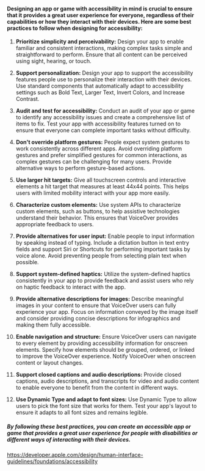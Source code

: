 #### Designing an app or game with accessibility in mind is crucial to ensure that it provides a great user experience for everyone, regardless of their capabilities or how they interact with their devices. Here are some best practices to follow when designing for accessibility:

1. **Prioritize simplicity and perceivability:** Design your app to enable familiar and consistent interactions, making complex tasks simple and straightforward to perform. Ensure that all content can be perceived using sight, hearing, or touch.

2. **Support personalization:** Design your app to support the accessibility features people use to personalize their interaction with their devices. Use standard components that automatically adapt to accessibility settings such as Bold Text, Larger Text, Invert Colors, and Increase Contrast.

3. **Audit and test for accessibility:** Conduct an audit of your app or game to identify any accessibility issues and create a comprehensive list of items to fix. Test your app with accessibility features turned on to ensure that everyone can complete important tasks without difficulty.

4. **Don't override platform gestures:** People expect system gestures to work consistently across different apps. Avoid overriding platform gestures and prefer simplified gestures for common interactions, as complex gestures can be challenging for many users. Provide alternative ways to perform gesture-based actions.

5. **Use larger hit targets:** Give all touchscreen controls and interactive elements a hit target that measures at least 44x44 points. This helps users with limited mobility interact with your app more easily.

6. **Characterize custom elements:** Use system APIs to characterize custom elements, such as buttons, to help assistive technologies understand their behavior. This ensures that VoiceOver provides appropriate feedback to users.

7. **Provide alternatives for user input:** Enable people to input information by speaking instead of typing. Include a dictation button in text entry fields and support Siri or Shortcuts for performing important tasks by voice alone. Avoid preventing people from selecting plain text when possible.

8. **Support system-defined haptics:** Utilize the system-defined haptics consistently in your app to provide feedback and assist users who rely on haptic feedback to interact with the app.

9. **Provide alternative descriptions for images:** Describe meaningful images in your content to ensure that VoiceOver users can fully experience your app. Focus on information conveyed by the image itself and consider providing concise descriptions for infographics and making them fully accessible.

10. **Enable navigation and structure:** Ensure VoiceOver users can navigate to every element by providing accessibility information for onscreen elements. Specify how elements should be grouped, ordered, or linked to improve the VoiceOver experience. Notify VoiceOver when onscreen content or layout changes.

11. **Support closed captions and audio descriptions:** Provide closed captions, audio descriptions, and transcripts for video and audio content to enable everyone to benefit from the content in different ways.

12. **Use Dynamic Type and adapt to font sizes:** Use Dynamic Type to allow users to pick the font size that works for them. Test your app's layout to ensure it adapts to all font sizes and remains legible.

##### By following these best practices, you can create an accessible app or game that provides a great user experience for people with disabilities or different ways of interacting with their devices.

https://developer.apple.com/design/human-interface-guidelines/foundations/accessibility
